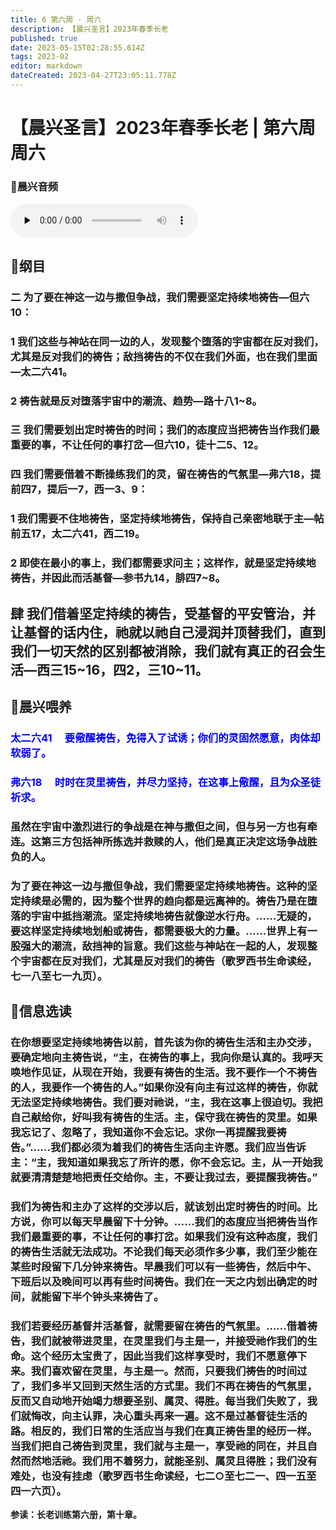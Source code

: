 ```yaml
---
title: 6 第六周 · 周六
description: 【晨兴圣言】2023年春季长老
published: true
date: 2023-05-15T02:28:55.614Z
tags: 2023-02
editor: markdown
dateCreated: 2023-04-27T23:05:11.778Z
---
```


# 【晨兴圣言】2023年春季长老 | 第六周周六
### 🎵晨兴音频
<audio id="audio" controls="" preload="none">
      <source id="mp3" src="/2023-02/week6/week6day6.mp3">
</audio>

<!-- Google tag (gtag.js) -->
<script async src="https://www.googletagmanager.com/gtag/js?id=G-1P8709Z16T"></script>
<script>
  window.dataLayer = window.dataLayer || [];
  function gtag(){dataLayer.push(arguments);}
  gtag('js', new Date());

  gtag('config', 'G-1P8709Z16T');
</script>
## 📙纲目

### 二	为了要在神这一边与撒但争战，我们需要坚定持续地祷告—但六10：

### 1	我们这些与神站在同一边的人，发现整个堕落的宇宙都在反对我们，尤其是反对我们的祷告；敌挡祷告的不仅在我们外面，也在我们里面—太二六41。

### 2	祷告就是反对堕落宇宙中的潮流、趋势—路十八1~8。

### 三	我们需要划出定时祷告的时间；我们的态度应当把祷告当作我们最重要的事，不让任何的事打岔—但六10，徒十二5、12。

### 四	我们需要借着不断操练我们的灵，留在祷告的气氛里—弗六18，提前四7，提后一7，西一3、9：

### 1	我们需要不住地祷告，坚定持续地祷告，保持自己亲密地联于主—帖前五17，太二六41，西二19。

### 2	即使在最小的事上，我们都需要求问主；这样作，就是坚定持续地祷告，并因此而活基督—参书九14，腓四7~8。

## **肆	我们借着坚定持续的祷告，受基督的平安管治，并让基督的话内住，祂就以祂自己浸润并顶替我们，直到我们一切天然的区别都被消除，我们就有真正的召会生活—西三15~16，四2，三10~11。**

## 📙晨兴喂养

### <font color=blue>**太二六41&emsp; 要儆醒祷告，免得入了试诱；你们的灵固然愿意，肉体却软弱了。**</font>

### <font color=blue>**弗六18&emsp; 时时在灵里祷告，并尽力坚持，在这事上儆醒，且为众圣徒祈求。**</font>

### 虽然在宇宙中激烈进行的争战是在神与撒但之间，但与另一方也有牵连。这第三方包括神所拣选并救赎的人，他们是真正决定这场争战胜负的人。

### 为了要在神这一边与撒但争战，我们需要坚定持续地祷告。这种的坚定持续是必需的，因为整个世界的趋向都是远离神的。祷告乃是在堕落的宇宙中抵挡潮流。坚定持续地祷告就像逆水行舟。……无疑的，要这样坚定持续地划船或祷告，都需要极大的力量。……世界上有一股强大的潮流，敌挡神的旨意。我们这些与神站在一起的人，发现整个宇宙都在反对我们，尤其是反对我们的祷告（歌罗西书生命读经，七一八至七一九页）。

## 📙信息选读

### 在你想要坚定持续地祷告以前，首先该为你的祷告生活和主办交涉，要确定地向主祷告说，“主，在祷告的事上，我向你是认真的。我呼天唤地作见证，从现在开始，我要有祷告的生活。我不要作一个不祷告的人，我要作一个祷告的人。”如果你没有向主有过这样的祷告，你就无法坚定持续地祷告。我们要对祂说，“主，我在这事上很迫切。我把自己献给你，好叫我有祷告的生活。主，保守我在祷告的灵里。如果我忘记了、忽略了，我知道你不会忘记。求你一再提醒我要祷告。”……我们都必须为着我们的祷告生活向主许愿。我们应当告诉主：“主，我知道如果我忘了所许的愿，你不会忘记。主，从一开始我就要清清楚楚地把责任交给你。主，不要让我过去，要提醒我祷告。”

### 我们为祷告和主办了这样的交涉以后，就该划出定时祷告的时间。比方说，你可以每天早晨留下十分钟。……我们的态度应当把祷告当作我们最重要的事，不让任何的事打岔。如果我们没有这种态度，我们的祷告生活就无法成功。不论我们每天必须作多少事，我们至少能在某些时段留下几分钟来祷告。早晨我们可以有一些祷告，然后中午、下班后以及晚间可以再有些时间祷告。我们在一天之内划出确定的时间，就能留下半个钟头来祷告了。

### 我们若要经历基督并活基督，就需要留在祷告的气氛里。……借着祷告，我们就被带进灵里，在灵里我们与主是一，并接受祂作我们的生命。这个经历太宝贵了，因此当我们这样享受时，我们不愿意停下来。我们喜欢留在灵里，与主是一。然而，只要我们祷告的时间过了，我们多半又回到天然生活的方式里。我们不再在祷告的气氛里，反而又自动地开始竭力想要圣别、属灵、得胜。每当我们失败了，我们就悔改，向主认罪，决心重头再来一遍。这不是过基督徒生活的路。相反的，我们日常的生活应当与我们在真正祷告里的经历一样。当我们把自己祷告到灵里，我们就与主是一，享受祂的同在，并且自然而然地活祂。我们用不着努力，就能圣别、属灵且得胜；我们没有难处，也没有挂虑（歌罗西书生命读经，七二○至七二一、四一五至四一六页）。

**参读：长老训练第六册，第十章。**